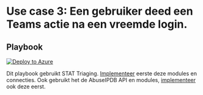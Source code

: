 # Use case 3: Een gebruiker deed een Teams actie na een vreemde login.

## Playbook
[![Deploy to Azure](https://aka.ms/deploytoazurebutton)](https://portal.azure.com/#create/Microsoft.Template/uri/https%3A%2F%2Fraw.githubusercontent.com%2FAxelBornauw%2Fsentinel-use_cases%2Fmain%2FUse%2520case%25204%2Fazuredeploy.json)

Dit playbook gebruikt STAT Triaging. [Implementeer](https://github.com/briandelmsft/SentinelAutomationModules/tree/main/Deploy) eerste deze modules en connecties.
Ook gebruikt het de AbuseIPDB API en modules, [implementeer](https://github.com/Azure/Azure-Sentinel/tree/master/Solutions/AbuseIPDB/Playbooks#custom-connectors--3-playbook-templates-deployment) ook deze eerst. 